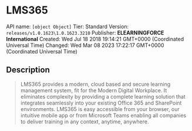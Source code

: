 # LMS365
API name: `[object Object]`
Tier: Standard
Version: `releases/v1.0.1623\1.0.1623.3210`
Publisher: **ELEARNINGFORCE International**
Created: Wed Jul 18 2018 19:14:21 GMT+0000 (Coordinated Universal Time)
Changed: Wed Mar 08 2023 17:22:17 GMT+0000 (Coordinated Universal Time)

## Description
> LMS365 provides a modern, cloud based and secure learning management system, fit for the Modern Digital Workplace. It eliminates complexity by providing a complete learning solution that integrates seamlessly into your existing Office 365 and SharePoint environments. LMS365 is easy accessible from your browser, our intuitive mobile app or from Microsoft Teams enabling all companies to deliver training in any context, anytime, anywhere.
